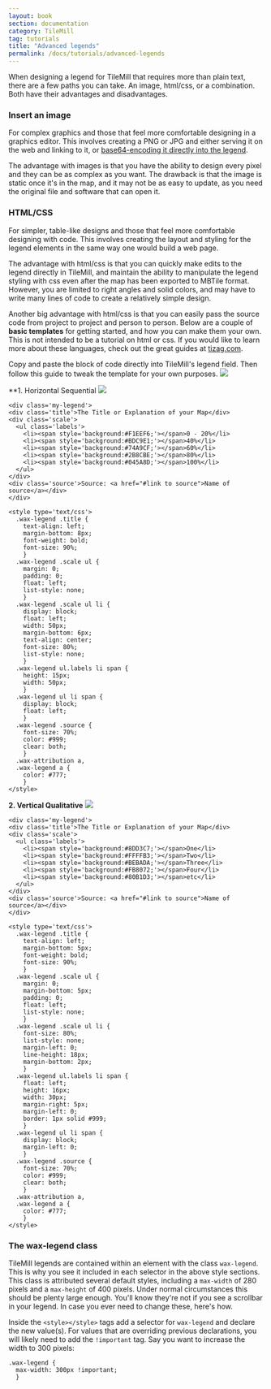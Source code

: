 ```yaml
---
layout: book
section: documentation
category: TileMill
tag: tutorials
title: "Advanced legends"
permalink: /docs/tutorials/advanced-legends
---
```


When designing a legend for TileMill that requires more than plain text, there are a few paths you can take. An image, html/css, or a combination. Both have their advantages and disadvantages.

### Insert an image

For complex graphics and those that feel more comfortable designing in a graphics editor. This involves creating a PNG or JPG and either serving it on the web and linking to it, or [base64-encoding it directly into the legend](/tilemill/docs/tutorials/images-in-tooltips/).

The advantage with images is that you have the ability to design every pixel and they can be as complex as you want. The drawback is that the image is static once it's in the map, and it may not be as easy to update, as you need the original file and software that can open it.

### HTML/CSS

For simpler, table-like designs and those that feel more comfortable designing with code.
This involves creating the layout and styling for the legend elements in the same way one would build a web page.

The advantage with html/css is that you can quickly make edits to the legend directly in TileMill, and maintain the ability to manipulate the legend styling with css even after the map has been exported to MBTile format. However, you are limited to right angles and solid colors, and may have to write many lines of code to create a relatively simple design.

Another big advantage with html/css is that you can easily pass the source code from project to project and person to person. Below are a couple of **basic templates** for getting started, and how you can make them your own. This is not intended to be a tutorial on html or css. If you would like to learn more about these languages, check out the great guides at [tizag.com](http://www.tizag.com).

Copy and paste the block of code directly into TileMill's legend field. Then follow this guide to tweak the template for your own purposes.
  ![](/tilemill/assets/pages/advanced-legends-3.png)

**1. Horizontal Sequential
  ![](/tilemill/assets/pages/advanced-legends-2.png)

    <div class='my-legend'>
    <div class='title'>The Title or Explanation of your Map</div>
    <div class='scale'>
      <ul class='labels'>
        <li><span style='background:#F1EEF6;'></span>0 - 20%</li>
        <li><span style='background:#BDC9E1;'></span>40%</li>
        <li><span style='background:#74A9CF;'></span>60%</li>
        <li><span style='background:#2B8CBE;'></span>80%</li>
        <li><span style='background:#045A8D;'></span>100%</li>
      </ul>
    </div>
    <div class='source'>Source: <a href="#link to source">Name of source</a></div>
    </div>
    
    <style type='text/css'>
      .wax-legend .title {
        text-align: left;
        margin-bottom: 8px;
        font-weight: bold;
        font-size: 90%;
        }
      .wax-legend .scale ul {
        margin: 0;
        padding: 0;
        float: left;
        list-style: none;
        }
      .wax-legend .scale ul li {
        display: block;
        float: left;
        width: 50px;
        margin-bottom: 6px;
        text-align: center;
        font-size: 80%;
        list-style: none;
        }
      .wax-legend ul.labels li span {
        height: 15px;
        width: 50px;
        }
      .wax-legend ul li span {
        display: block;
        float: left;
        }
      .wax-legend .source {
        font-size: 70%;
        color: #999;
        clear: both;
        }
      .wax-attribution a,
      .wax-legend a {
        color: #777;
        }
    </style>

**2. Vertical Qualitative**
  ![](/tilemill/assets/pages/advanced-legends-1.png)

    <div class='my-legend'>
    <div class='title'>The Title or Explanation of your Map</div>
    <div class='scale'>
      <ul class='labels'>
        <li><span style='background:#8DD3C7;'></span>One</li>
        <li><span style='background:#FFFFB3;'></span>Two</li>
        <li><span style='background:#BEBADA;'></span>Three</li>
        <li><span style='background:#FB8072;'></span>Four</li>
        <li><span style='background:#80B1D3;'></span>etc</li>
      </ul>
    </div>
    <div class='source'>Source: <a href="#link to source">Name of source</a></div>
    </div>
    
    <style type='text/css'>
      .wax-legend .title {
        text-align: left;
        margin-bottom: 5px;
        font-weight: bold;
        font-size: 90%;
        }
      .wax-legend .scale ul {
        margin: 0;
        margin-bottom: 5px;
        padding: 0;
        float: left;
        list-style: none;
        }
      .wax-legend .scale ul li {
        font-size: 80%;
        list-style: none;
        margin-left: 0;
        line-height: 18px;
        margin-bottom: 2px;
        }
      .wax-legend ul.labels li span {
        float: left;
        height: 16px;
        width: 30px;
        margin-right: 5px;
        margin-left: 0;
        border: 1px solid #999;
        }
      .wax-legend ul li span {
        display: block;
        margin-left: 0;
        }
      .wax-legend .source {
        font-size: 70%;
        color: #999;
        clear: both;
        }
      .wax-attribution a,
      .wax-legend a {
        color: #777;
        }
    </style>

### The wax-legend class

TileMill legends are contained within an element with the class `wax-legend`. This is why you see it included in each selector in the above style sections. This class is attributed several default styles, including a `max-width` of 280 pixels and a `max-height` of 400 pixels. Under normal circumstances this should be plenty large enough. You'll know they're not if you see a scrollbar in your legend. In case you ever need to change these, here's how.

Inside the `<style></style>` tags add a selector for `wax-legend` and declare the new value(s). For values that are overriding previous declarations, you will likely need to add the `!important` tag. Say you want to increase the width to 300 pixels:

    .wax-legend {
      max-width: 300px !important;
      }

